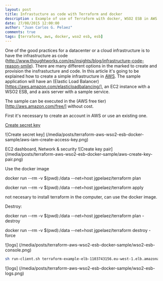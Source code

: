 ```yaml
---
layout: post
title: Infrastucture as code with Terraform and docker
description	: Example of use of Terraform with docker, WSO2 ESB in AWS 
date: 27/08/2015 12:00:00
author: "Juan Carlos G. Pelaez"
comments: true
tags: [terraform, aws, docker, wso2 esb, esb]
---
```


One of the good practices for a datacenter or a cloud infrastructure is to have the infrastructure as code
(http://www.thoughtworks.com/es/insights/blog/infrastructure-code-reason-smile).
There are many different options in the marked to create and provision the insfrastucture and code. 
In this article it's going to be explained how to create a simple infrastructure in [AWS](https://aws.amazon.com/).
The sample application will have an (Elastic Load Balancer)[https://aws.amazon.com/elasticloadbalancing/], an EC2 instance with a WSO2 ESB, and a axis server with a sample service.

The sample can be executed in the (AWS free tier)[http://aws.amazon.com/free/] without cost.

First it's necessary to create an account in AWS or use an existing one.


[Create secret key](http://docs.aws.amazon.com/AWSSimpleQueueService/latest/SQSGettingStartedGuide/AWSCredentials.html)

![Create secret key] (/media/posts/terraform-aws-wso2-esb-docker-sample/aws-iam-create-access-key.png)

EC2 dashboard, Network & security
![Create key pair] (/media/posts/terraform-aws-wso2-esb-docker-sample/aws-create-key-pair.png)

Use the docker image

docker run --rm -v $(pwd):/data --net=host jgpelaez/terraform plan 

docker run --rm -v $(pwd):/data --net=host jgpelaez/terraform apply

not necesary to install terraform in the computer, can use the docker image.

Destroy:

docker run --rm -v $(pwd):/data --net=host jgpelaez/terraform plan -destroy

docker run --rm -v $(pwd):/data --net=host jgpelaez/terraform destroy -force 


![logs] (/media/posts/terraform-aws-wso2-esb-docker-sample/wso2-esb-console.png)

```sh
sh run-client.sh terraform-example-elb-1103743156.eu-west-1.elb.amazonaws.com
```
![logs] (/media/posts/terraform-aws-wso2-esb-docker-sample/wso2-esb-logs.png)